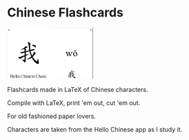 # Chinese Flashcards

![card front image](./char.png "Card Front")
![card back image](./char_back.png "Card Back")

Flashcards made in LaTeX of Chinese characters. 

Compile with LaTeX, print 'em out, cut 'em out. 

For old fashioned paper lovers.

Characters are taken from the Hello Chinese app as I study it.